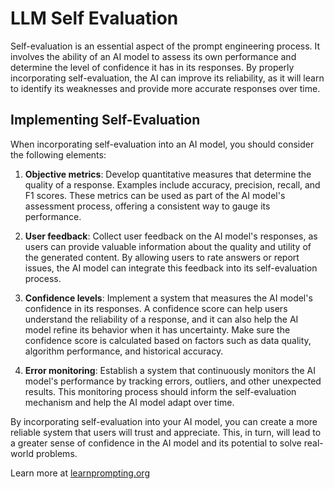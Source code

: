 # LLM Self Evaluation

Self-evaluation is an essential aspect of the prompt engineering process. It involves the ability of an AI model to assess its own performance and determine the level of confidence it has in its responses. By properly incorporating self-evaluation, the AI can improve its reliability, as it will learn to identify its weaknesses and provide more accurate responses over time.

## Implementing Self-Evaluation

When incorporating self-evaluation into an AI model, you should consider the following elements:

1. **Objective metrics**: Develop quantitative measures that determine the quality of a response. Examples include accuracy, precision, recall, and F1 scores. These metrics can be used as part of the AI model's assessment process, offering a consistent way to gauge its performance.

2. **User feedback**: Collect user feedback on the AI model's responses, as users can provide valuable information about the quality and utility of the generated content. By allowing users to rate answers or report issues, the AI model can integrate this feedback into its self-evaluation process.

3. **Confidence levels**: Implement a system that measures the AI model's confidence in its responses. A confidence score can help users understand the reliability of a response, and it can also help the AI model refine its behavior when it has uncertainty. Make sure the confidence score is calculated based on factors such as data quality, algorithm performance, and historical accuracy.

4. **Error monitoring**: Establish a system that continuously monitors the AI model's performance by tracking errors, outliers, and other unexpected results. This monitoring process should inform the self-evaluation mechanism and help the AI model adapt over time.

By incorporating self-evaluation into your AI model, you can create a more reliable system that users will trust and appreciate. This, in turn, will lead to a greater sense of confidence in the AI model and its potential to solve real-world problems.

Learn more at [learnprompting.org](https://learnprompting.org/docs/reliability/intro)
